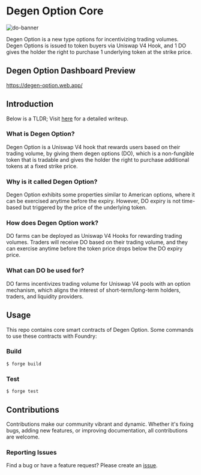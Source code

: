 # Degen Option Core

![do-banner](https://github.com/Semantic-Layer/degenOption-contracts/assets/56213581/1145d9e2-1c9c-4257-8336-97887e95de08)

Degen Option is a new type options for incentivizing trading volumes. Degen Options is issued to token buyers via Uniswap V4 Hook, and 1 DO gives the holder the right to purchase 1 underlying token at the strike price.

## Degen Option Dashboard Preview

https://degen-option.web.app/

## Introduction

Below is a TLDR; Visit [here](https://www.semanticlayer.io/blog/6) for a detailed writeup.

### What is Degen Option?

Degen Option is a Uniswap V4 hook that rewards users based on their trading volume, by giving them degen options (DO), which is a non-fungible token that is tradable and gives the holder the right to purchase additional tokens at a fixed strike price.

### Why is it called Degen Option?

Degen Option exhibits some properties similar to American options, where it can be exercised anytime before the expiry. However, DO expiry is not time-based but triggered by the price of the underlying token.

### How does Degen Option work?

DO farms can be deployed as Uniswap V4 Hooks for rewarding trading volumes. Traders will receive DO based on their trading volume, and they can exercise anytime before the token price drops below the DO expiry price.

### What can DO be used for?

DO farms incentivizes trading volume for Uniswap V4 pools with an option mechanism, which aligns the interest of short-term/long-term holders, traders, and liquidity providers.

## Usage

This repo contains core smart contracts of Degen Option. Some commands to use these contracts with Foundry:

### Build

```shell
$ forge build
```

### Test

```shell
$ forge test
```

## Contributions

Contributions make our community vibrant and dynamic. Whether it's fixing bugs, adding new features, or improving documentation, all contributions are welcome.

### Reporting Issues
Find a bug or have a feature request? Please create an [issue](https://github.com/Semantic-Layer/degenOption-contracts/issues).
